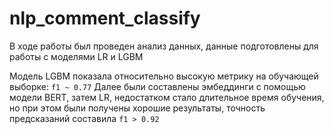 # nlp_comment_classify

В ходе работы был проведен анализ данных, данные подготовлены для работы с моделями LR и LGBM

Модель LGBM показала относительно высокую метрику на обучающей выборке: `f1 ~ 0.77`
Далее были составлены эмбеддинги с помощью модели BERT, затем LR, недостатком стало длительное время обучения, но при этом были получены хорошие результаты, точность предсказаний составила `f1 > 0.92`
